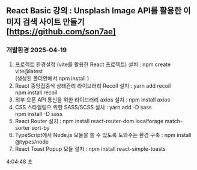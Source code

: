 ## React Basic 강의 : Unsplash Image API를 활용한 이미지 검색 사이트 만들기 [https://github.com/son7ae]

### 개발환경 2025-04-19

1. 프로젝트 환경설정 (vite를 활용한 React 프로젝트) 설치 : npm create vite@latest <br />    (생성된 폴더안에서 npm install )
2. React 중앙집중식 상태관리 라이브러리 Recoil 설치 : yarn add recoil <br /> npm install recoil <br />
3. 외부 오픈 API 통신을 위한 라이브러리 axios 설치 : npm install axios <br />
4. CSS 스타일링으 위한 SASS/SCSS 설치 : yarn add -D sass <br /> npm install -D sass <br />
5. React Router 설치 : npm install react-router-dom localforage match-sorter sort-by <br />
6. TypeScript에서 Node.js 모듈을 쓸 수 있도록 도와주는 환경 구축 : npm install @types/node <br />
7. React Toast Popup 모듈 설치 : npm install react-simple-toasts <br />

4:04:48 초